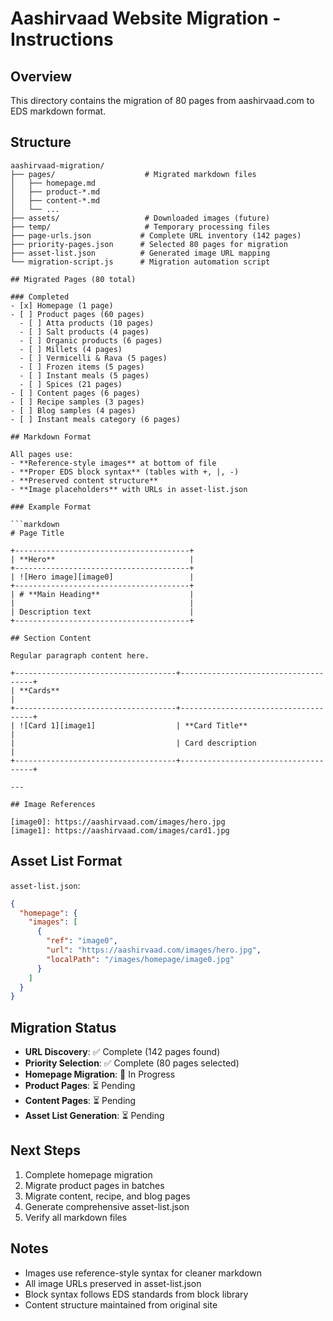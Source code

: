 # Aashirvaad Website Migration - Instructions

## Overview
This directory contains the migration of 80 pages from aashirvaad.com to EDS markdown format.

## Structure

```
aashirvaad-migration/
├── pages/                    # Migrated markdown files
│   ├── homepage.md
│   ├── product-*.md
│   ├── content-*.md
│   └── ...
├── assets/                   # Downloaded images (future)
├── temp/                     # Temporary processing files
├── page-urls.json           # Complete URL inventory (142 pages)
├── priority-pages.json      # Selected 80 pages for migration
├── asset-list.json          # Generated image URL mapping
└── migration-script.js      # Migration automation script

## Migrated Pages (80 total)

### Completed
- [x] Homepage (1 page)
- [ ] Product pages (60 pages)
  - [ ] Atta products (10 pages)
  - [ ] Salt products (4 pages)
  - [ ] Organic products (6 pages)
  - [ ] Millets (4 pages)
  - [ ] Vermicelli & Rava (5 pages)
  - [ ] Frozen items (5 pages)
  - [ ] Instant meals (5 pages)
  - [ ] Spices (21 pages)
- [ ] Content pages (6 pages)
- [ ] Recipe samples (3 pages)
- [ ] Blog samples (4 pages)
- [ ] Instant meals category (6 pages)

## Markdown Format

All pages use:
- **Reference-style images** at bottom of file
- **Proper EDS block syntax** (tables with +, |, -)
- **Preserved content structure**
- **Image placeholders** with URLs in asset-list.json

### Example Format

```markdown
# Page Title

+---------------------------------------+
| **Hero**                              |
+---------------------------------------+
| ![Hero image][image0]                 |
+---------------------------------------+
| # **Main Heading**                    |
|                                       |
| Description text                      |
+---------------------------------------+

## Section Content

Regular paragraph content here.

+------------------------------------+-------------------------------------+
| **Cards**                                                                |
+------------------------------------+-------------------------------------+
| ![Card 1][image1]                  | **Card Title**                      |
|                                    | Card description                    |
+------------------------------------+-------------------------------------+

---

## Image References

[image0]: https://aashirvaad.com/images/hero.jpg
[image1]: https://aashirvaad.com/images/card1.jpg
```

## Asset List Format

`asset-list.json`:
```json
{
  "homepage": {
    "images": [
      {
        "ref": "image0",
        "url": "https://aashirvaad.com/images/hero.jpg",
        "localPath": "/images/homepage/image0.jpg"
      }
    ]
  }
}
```

## Migration Status

- **URL Discovery**: ✅ Complete (142 pages found)
- **Priority Selection**: ✅ Complete (80 pages selected)
- **Homepage Migration**: 🔄 In Progress
- **Product Pages**: ⏳ Pending
- **Content Pages**: ⏳ Pending
- **Asset List Generation**: ⏳ Pending

## Next Steps

1. Complete homepage migration
2. Migrate product pages in batches
3. Migrate content, recipe, and blog pages
4. Generate comprehensive asset-list.json
5. Verify all markdown files

## Notes

- Images use reference-style syntax for cleaner markdown
- All image URLs preserved in asset-list.json
- Block syntax follows EDS standards from block library
- Content structure maintained from original site
